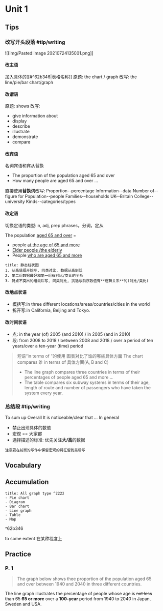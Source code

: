 # Unit 1
## Tips
### 改写开头段落 #tip/writing
![[img/Pasted image 20210724135001.png]]
#### 改主语
加入具体的[[#^62b346|表格名称]]
原题: the chart / graph
改写: the line/pie/bar chart/graph

#### 改谓语 
原题: shows
改写:
- give information about 
- display
- describe
- illustrate
- demonstrate
- compare

#### 改宾语
名词宾语和宾从替换
 - The proportion of the population aged 65 and over 
 - How many people are aged 65 and over ...

直接使用**替换词**改写:
Proportion--percentage
Information--data
Number of--figure for 
Population--people 
Families--households 
UK--Britain 
College--university 
Kinds--categories/types

#### 改定语
切换定语的类型:  n, adj, prep phrases，分词，定从
 

The population <u>aged 65 and over</u> = 
- people <u>at the age of 65 and more</u>
- <u>Elder people /the elderly</u>
- People <u>who are aged 65 and more</u>

```ad-tip
title: 静态柱状图
1. 从高值组开始写, 同类对比, 数据从高到低
2. 第二组数据最好和第一组有对比/类比的关系
3. 特点不突出的组最后写, 同类对比, 挑选与前序数值有**逻辑关系**的(对比/类比)
```


#### 改地点状语
- 概括写:in three different locations/areas/countries/cities in the world 
- 拆开写:in California, Beijing and Tokyo.

#### 改时间状语
- 点: in the year (of) 2005 (and 2010) / in 2005 (and in 2010)  
- 段: from 2008 to 2018 / between 2008 and 2018 / over a period of ten years/over a ten-year (time) period

> 短语“in terms of ”的使用 图表对比了谁的哪些具体方面
> The chart compares 谁 in terms of 具体方面(A, B and C)  
> - The line graph compares three countries in terms of their percentages of people aged 65 and more ...
> - The table compares six subway systems in terms of their age, length of route and number of passengers who have taken the system every year.

### 总结段 #tip/writing 

To sum up
Overall
It is noticeable/clear that ...
In general

- 禁止出现具体的数值
- 宏观 == 大家都
- 选择描述的标准: 优先关注**大/高**的数据
```ad-attention
注意要在前面的写作中保留宏观的特征留到最后写
```
## Vocabulary

## Accumulation

```ad-note
title: All graph type ^2222 
- Pie chart
- Diagram
- Bar chart
- Line graph
- Table
- Map
```

^62b346

to some extent 在某种程度上

## Practice

### P. 1
> The graph below shows thee proportion of the  population aged 65 and over between 1940 and 2040 in three different countries.

The line graph illustrates the percentage of people whose age is ~~not less than 65~~ **65 or more** over a **100-year** period ~~from 1940 to 2040~~ in Japan, Sweden and USA.